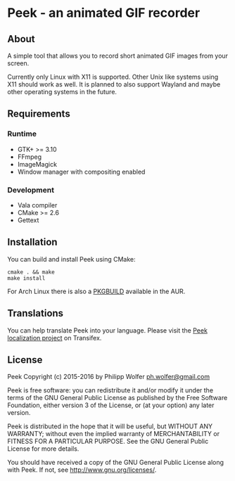 # Peek - an animated GIF recorder

## About
A simple tool that allows you to record short animated GIF images from your screen.

Currently only Linux with X11 is supported. Other Unix like systems using X11
should work as well. It is planned to also support Wayland and maybe other
operating systems in the future.

## Requirements
### Runtime

  * GTK+ >= 3.10
  * FFmpeg
  * ImageMagick
  * Window manager with compositing enabled

### Development

 * Vala compiler
 * CMake >= 2.6
 * Gettext

## Installation
You can build and install Peek using CMake:

    cmake . && make
    make install

For Arch Linux there is also a
[PKGBUILD](https://aur4.archlinux.org/packages/peek/) available in the AUR.

## Translations
You can help translate Peek into your language. Please visit the [Peek localization project](https://www.transifex.com/projects/p/Android_PwdHash/)
on Transifex.

## License
Peek Copyright (c) 2015-2016 by Philipp Wolfer <ph.wolfer@gmail.com>

Peek is free software: you can redistribute it and/or modify
it under the terms of the GNU General Public License as published by
the Free Software Foundation, either version 3 of the License, or
(at your option) any later version.

Peek is distributed in the hope that it will be useful,
but WITHOUT ANY WARRANTY; without even the implied warranty of
MERCHANTABILITY or FITNESS FOR A PARTICULAR PURPOSE.  See the
GNU General Public License for more details.

You should have received a copy of the GNU General Public License
along with Peek.  If not, see <http://www.gnu.org/licenses/>.
